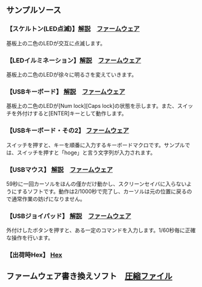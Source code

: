 ## サンプルソース

### 【スケルトン(LED点滅)】[解説](https://docs.google.com/document/pub?id=102i-b4dFv90b5u0CqhJfkPUIRUrx-qnzwE634uWF4dY)　[ファームウェア](https://github.com/bit-trade-one/AD00008-ASOOVU_USB/blob/master/Sample/skelton_ver002.zip)  
基板上の二色のLEDが交互に点滅します。

### 【LEDイルミネーション】[解説](https://docs.google.com/document/pub?id=1YpgiufRyX9JnyNcom17tvb9p60hTWUNOXPpBPnm5PRg)　[ファームウェア](https://github.com/bit-trade-one/AD00008-ASOOVU_USB/blob/master/Sample/led_ver001.zip)
基板上の二色のLEDが徐々に明るさを変えていきます。

### 【USBキーボード】 [解説](https://docs.google.com/document/pub?id=1E5OQSZ7tO-MZQtkXz3m-uAVNXNwdJy9zUViEz_Xo8ik)　[ファームウェア](https://github.com/bit-trade-one/AD00008-ASOOVU_USB/blob/master/Sample/keyboard_ver001.zip)
基板上の二色のLEDが[Num lock][Caps lock]の状態を示します。また、スイッチを外付けすると[ENTER]キーとして動作します。

### 【USBキーボード・その2】 [ファームウェア](https://github.com/bit-trade-one/AD00008-ASOOVU_USB/blob/master/Sample/keyboard_ver002.zip)
スイッチを押すと、キーを順番に入力するキーボードマクロです。サンプルでは、スイッチを押すと「hoge」と言う文字列が入力されます。

### 【USBマウス】 [解説](https://docs.google.com/document/pub?id=1vPas-syn5Aqz_FVVrc-5u0U-c1ULsKPeIWZIdGsym6s)　[ファームウェア](https://github.com/bit-trade-one/AD00008-ASOOVU_USB/blob/master/Sample/mouse_ver001.zip)
59秒に一回カーソルをほんの僅かだけ動かし、スクリーンセイバに入らないようにするソフトです。動作は2/1000秒で完了し、カーソルは元の位置に戻るので通常作業の妨げになりません。

### 【USBジョイパッド】 [解説](https://docs.google.com/document/pub?id=15ngWx5A6YCGLOZPlQbBnSDiMSc_AABRTSlXW-uY2eRg)　[ファームウェア](https://github.com/bit-trade-one/AD00008-ASOOVU_USB/blob/master/Sample/joystick_ver001.zip)
外付けしたボタンを押すと、ある一定のコマンドを入力します。1/60秒毎に正確な操作を行います。

### 【出荷時Hex】 [Hex](https://github.com/bit-trade-one/AD00008-ASOOVU_USB/blob/master/Sample/%E5%87%BA%E8%8D%B7%E6%99%82hex.zip)

## ファームウェア書き換えソフト　[圧縮ファイル](https://github.com/bit-trade-one/AD00008-ASOOVU_USB/blob/master/Sample/HIDBootLoader.zip)


